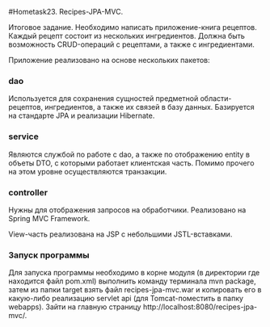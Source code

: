 #Hometask23. Recipes-JPA-MVC.

Итоговое задание.
Необходимо написать приложение-книга рецептов. Каждый рецепт состоит из нескольких ингредиентов. Должна быть возможность CRUD-операций с рецептами, 
а также с ингредиентами.

Приложение реализовано на основе нескольких пакетов:
<h3>dao</h3>
Используется для сохранения сущностей предметной области-рецептов, ингредиентов, а также их связей в базу данных. Базируется на
стандарте JPA и реализации Hibernate.

<h3>service</h3>
Являются службой по работе с dao, а также по отображению entity в объеты DTO, с которыми работает клиентская часть. Помимо прочего
на этом уровне осуществляются транзакции.

<h3>controller</h3>
Нужны для отображения запросов на обработчики. Реализовано на Spring MVC Framework.

View-часть реализована на JSP с небольшими JSTL-вставками.



<h3>Запуск программы</h3>
Для запуска программы необходимо в корне модуля (в директории где находится файл pom.xml) выполнить команду терминала mvn package,
затем из папки target взять файл recipes-jpa-mvc.war и копировать его в какую-либо реализацию servlet api (для Tomcat-поместить
в папку webapps). Зайти на главную страницу http://localhost:8080/recipes-jpa-mvc/. 
